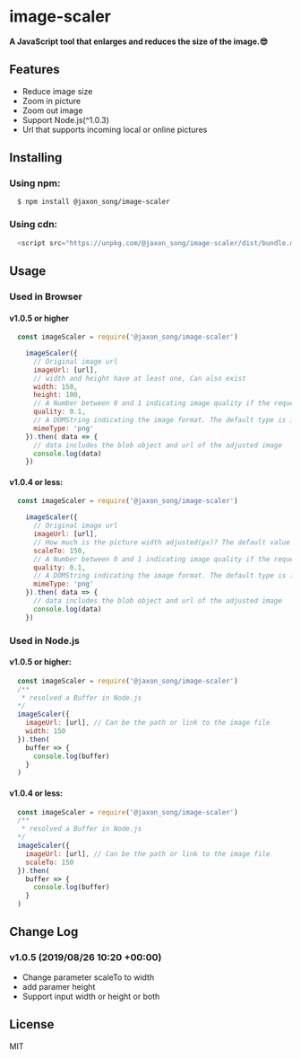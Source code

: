# image-scaler

**A JavaScript tool that enlarges and reduces the size of the image.😎**

## Features
- Reduce image size
- Zoom in picture
- Zoom out image
- Support Node.js(^1.0.3)
- Url that supports incoming local or online pictures

## Installing
### Using npm:
```shell
  $ npm install @jaxon_song/image-scaler
```
### Using cdn:
```javascript
  <script src="https://unpkg.com/@jaxon_song/image-scaler/dist/bundle.min.js"></script>
```

## Usage
### Used in Browser
#### v1.0.5 or higher
```javascript
  const imageScaler = require('@jaxon_song/image-scaler')

    imageScaler({
      // Original image url
      imageUrl: [url],
      // width and height have at least one, Can also exist
      width: 150,
      height: 100,
      // A Number between 0 and 1 indicating image quality if the requested type is image/jpeg or image/webp. If this argument is anything else, the default values 0.92 and 0.80 are used for image/jpeg and image/webp respectively. Other arguments are ignored.
      quality: 0.1,
      // A DOMString indicating the image format. The default type is image/jpeg.
      mimeType: 'png'
    }).then( data => {
      // data includes the blob object and url of the adjusted image
      console.log(data)
    })
```
#### v1.0.4 or less:
```javascript
  const imageScaler = require('@jaxon_song/image-scaler')

    imageScaler({
      // Original image url
      imageUrl: [url],
      // How much is the picture width adjusted(px)? The default value is 100.
      scaleTo: 150,
      // A Number between 0 and 1 indicating image quality if the requested type is image/jpeg or image/webp. If this argument is anything else, the default values 0.92 and 0.80 are used for image/jpeg and image/webp respectively. Other arguments are ignored.
      quality: 0.1,
      // A DOMString indicating the image format. The default type is image/jpeg.
      mimeType: 'png'
    }).then( data => {
      // data includes the blob object and url of the adjusted image
      console.log(data)
    })
```
### Used in Node.js
#### v1.0.5 or higher:
```javascript
  const imageScaler = require('@jaxon_song/image-scaler')
  /**
   * resolved a Buffer in Node.js
  */
  imageScaler({
    imageUrl: [url], // Can be the path or link to the image file
    width: 150
  }).then(
    buffer => {
      console.log(buffer)
    }
  )

```
#### v1.0.4 or less:
```javascript
  const imageScaler = require('@jaxon_song/image-scaler')
  /**
   * resolved a Buffer in Node.js
  */
  imageScaler({
    imageUrl: [url], // Can be the path or link to the image file
    scaleTo: 150
  }).then(
    buffer => {
      console.log(buffer)
    }
  )

```

## Change Log
### v1.0.5 (2019/08/26 10:20 +00:00)
  - Change parameter scaleTo to width
  - add paramer height
  - Support input width or height or both

## License

MIT